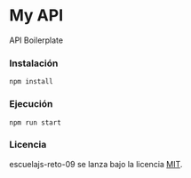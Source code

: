# My API
API Boilerplate

### Instalación
```
npm install
```

### Ejecución
```
npm run start
```

### Licencia
escuelajs-reto-09 se lanza bajo la licencia [MIT](https://opensource.org/licenses/MIT).
